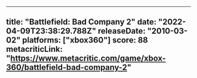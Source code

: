 
---
title: "Battlefield: Bad Company 2"
date: "2022-04-09T23:38:29.788Z"
releaseDate: "2010-03-02"
platforms: ["xbox360"]
score: 88
metacriticLink: "https://www.metacritic.com/game/xbox-360/battlefield-bad-company-2"
---
